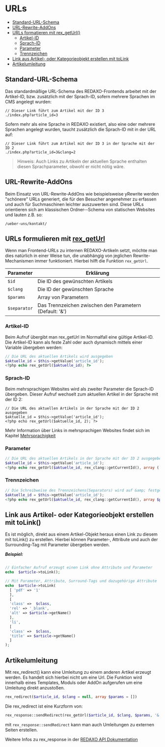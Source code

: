 # URLs

- [Standard-URL-Schema](#standard-url-schema)
- [URL-Rewrite-AddOns](#rewrite)
- [URLs formatieren mit rex_getUrl()](#rex-get-url)
    - [Artikel-ID](#artikel-id)
    - [Sprach-ID](#sprach-id)
    - [Parameter](#parameter)
    - [Trennzeichen](#trennzeichen)
- [Link aus Artikel- oder Kategorieobjekt erstellen mit toLink](#toLink)
- [Artikelumleitung](#umleitung)

<a name="standard-url-schema"></a>
## Standard-URL-Schema

Das standardmäßige URL-Schema des REDAXO-Frontends arbeitet mit der Artikel-ID, bzw. zusätzlich mit der Sprach-ID, sofern mehrere Sprachen im CMS angelegt wurden:
```
// Dieser Link führt zum Artikel mit der ID 3
./index.php?article_id=3
```

Sofern mehr als eine Sprache in REDAXO existiert, also eine oder mehrere Sprachen angelegt wurden, taucht zusätzlich die Sprach-ID mit in der URL auf:
```
// Dieser Link führt zum Artikel mit der ID 3 in der Sprache mit der ID 2
./index.php?article_id=3&clang=2
```

> Hinweis: Auch Links zu Artikeln der aktuellen Sprache enthalten diesen Sprachparameter, obwohl er nicht nötig wäre.

<a name="rewrite"></a>
## URL-Rewrite-AddOns

Beim Einsatz von URL-Rewrite-AddOns wie beispielsweise yRewrite werden "schönere" URLs generiert, die für den Besucher angenehmer zu erfassen und auch für Suchmaschinen leichter auszuwerten sind. Diese URLs orientieren sich am klassischen Ordner--Schema von statischen Websites und lauten z.B. so:
```
/ueber-uns/kontakt/
```

<a name="rex-get-url"></a>
## URLs formulieren mit [rex_getUrl](https://redaxo.org/api/master/source-function-rex_getUrl.html#9-55)

Wenn man Frontend-URLs zu internen REDAXO-Artikeln setzt, möchte man dies natürlich in einer Weise tun, die unabhängig von jeglichen Rewrite-Mechanismen immer funktioniert. Hierbei hilft die Funktion `rex_getUrl`.

Parameter | Erklärung
------------- | ------------- 
`$id` | Die ID des gewünschten Artikels
`$clang` | Die ID der gewünschten Sprache
`$params` | Array von Parametern
`$separator` | Das Trennzeichen zwischen den Parametern (Default: '&amp;')

<a name="artikel-id"></a>
### Artikel-ID

Beim Aufruf übergibt man rex_getUrl im Normalfall eine gültige Artikel-ID. Die Artikel-ID kann als feste Zahl oder auch dynamisch mittels einer Variable übergeben werden:

```php
// Die URL des aktuellen Artikels wird ausgegeben
$aktuelle_id = $this->getValue('article_id');
<?php echo rex_getUrl($aktuelle_id); ?>
```

<a name="sprach-id"></a>
### Sprach-ID

Beim mehrsprachigen Websites wird als zweiter Parameter die Sprach-ID übergeben. Dieser Aufruf wechselt zum aktuellen Artikel in der Sprache mit der ID 2:
```
// Die URL des aktuellen Artikels in der Sprache mit der ID 2 ausgegeben
$aktuelle_id = $this->getValue('article_id');
<?php echo rex_getUrl($aktuelle_id, 2); ?>
```

Mehr Information über Links in mehrsprachigen Websites findet sich im Kapitel [Mehrsprachigkeit](/{{path}}/{{version}}/mehrsprachigkeit)

<a name="parameter"></a>
### Parameter

```php
// Die URL des aktuellen Artikels in der Sprache mit der ID 2 ausgegeben
$aktuelle_id = $this->getValue('article_id');
<?php echo rex_getUrl($aktuelle_id, rex_clang::getCurrentId(), array ('chapters' => 2, 'page' => 3) ); ?>
```


<a name="trennzeichen"></a>

### Trennzeichen

```php
// Die Schreibweise des Trennzeichens(Separators) wird auf &amp; festgelegt
$aktuelle_id = $this->getValue('article_id');
<?php echo rex_getUrl($aktuelle_id, rex_clang::getCurrentId(), array $params = [], '&amp'); ?>
```

## Link aus Artikel- oder Kategorieobjekt erstellen mit toLink()

Es ist möglich, direkt aus einem Artikel-Objekt heraus einen Link zu diesem mit toLink() zu erstellen. Hierbei können Parameter-, Attribute und auch der Surrounding-Tag mit Parameter übergeben werden. 

***Beispiel:***

```php

// Einfacher Aufruf erzeugt einen Link ohne Attribute und Parameter
echo  $article->toLink();
```

```php
// Mit Parameter, Attribute, Surround-Tags und dazugehörige Attribute
echo  $article->toLink(
  [ 'pdf' => '1'
  ],
  [
  'class' =>  $class,
  'rel' => '_blank',
  'alt' => $article->getName()
  ],
  'li',
  [
  'class' =>  $class,
  'title' => $article->getName()
  ]
);

```

## Artikelumleitung

Mit rex_redirect() kann eine Umleitung zu einem anderen Artikel erzeugt werden. Es handelt sich hierbei nicht um eine Url. Die Funktion wird innerhalb eines Templates, Moduls oder AddOn aufgerufen um eine Umleitung direkt anzustoßen. 

```php
rex_redirect($article_id, $clang = null, array $params = [])
```

Die rex_redirect ist eine Kurzform von:

```php
rex_response::sendRedirect(rex_getUrl($article_id, $clang, $params, '&'));

```
mit `rex_response::sendRedirect` kann man auch Umleitungen zu externen Seiten erstellen. 


Weitere Infos zu rex_response in der [REDAXO API Dokumentation](https://redaxo.org/api/master/class-rex_response.html)


